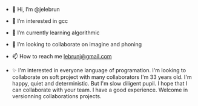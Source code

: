 - 👋 Hi, I’m @jelebrun
- 👀 I’m interested in gcc
- 🌱 I’m currently learning algorithmic
- 💞️ I’m looking to collaborate on imagine and phoning
- 📫 How to reach me lebrunj@gmail.com

- ✨ I'm interested in everyone language of programation. I'm looking to collaborate on soft project with many collaborators
I'm 33 years old.
I'm happy, quiet and deterministic. But I'm slow diligent pupil.
I hope that I can collaborate with your team.
I have a good experience.
Welcome in versionning collaborations projects. 
